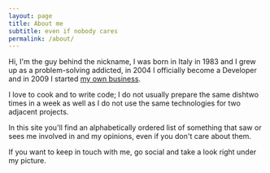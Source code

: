 ```yaml
---
layout: page
title: About me
subtitle: even if nobody cares
permalink: /about/
---
```


Hi, I'm the guy behind the nickname, I was born in Italy in 1983 and I grew up as a problem-solving addicted, in 2004 I officially become a Developer and in 2009 I started [my own business](/company).

I love to cook and to write code;
I do not usually prepare the same dishtwo times in a week as well as I do not use the same technologies for two adjacent projects.

In this site you'll find an alphabetically ordered list of something that saw or sees me involved in and my opinions, even if you don't care about them.

If you want to keep in touch with me, go social and take a look right under my picture.